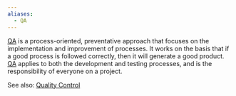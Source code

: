 ```yaml
---
aliases:
  - QA
---
```

[QA](.md) is a process-oriented, preventative approach that focuses on the implementation and improvement of processes. It works on the basis that if a good process is followed correctly, then it will generate a good product. [QA](.md) applies to both the development and testing processes, and is the responsibility of everyone on a project.

See also: [Quality Control](Quality%20Control.md)